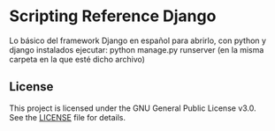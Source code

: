 # Scripting Reference Django
Lo básico del framework Django en español
para abrirlo, con python y django instalados ejecutar: python manage.py runserver (en la misma carpeta en la que esté dicho archivo)

## License
This project is licensed under the GNU General Public License v3.0.  
See the [LICENSE](./LICENSE.txt) file for details.

